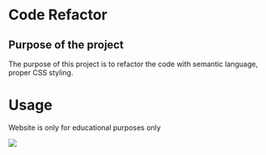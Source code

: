 # Code Refactor

## Purpose of the project

The purpose of this project is to refactor the code with semantic language, proper CSS styling.

# Usage
Website is only for educational purposes only

<img src="./assets/images/Screen%20Shot%202021-08-07%20at%2011.25.14%20PM.png">


